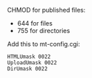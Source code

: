 CHMOD for published files:

 - 644 for files
 - 755 for directories

Add this to mt-config.cgi:

```
HTMLUmask 0022
UploadUmask 0022
DirUmask 0022
```
